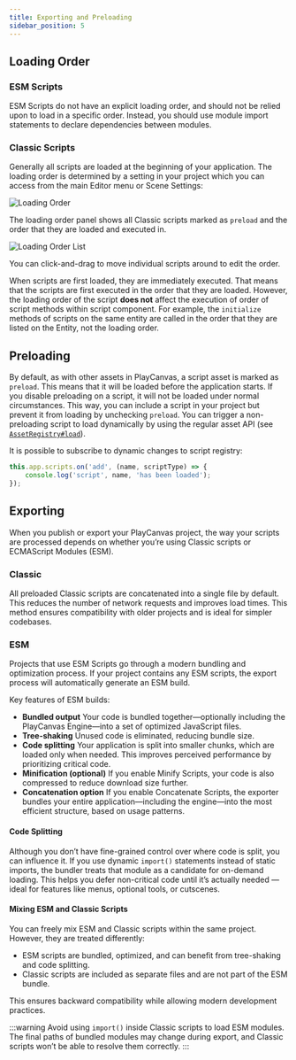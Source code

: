```yaml
---
title: Exporting and Preloading
sidebar_position: 5
---
```


## Loading Order

### ESM Scripts

ESM Scripts do not have an explicit loading order, and should not be relied upon to load in a specific order. Instead, you should use module import statements to declare dependencies between modules.

### Classic Scripts

Generally all scripts are loaded at the beginning of your application. The loading order is determined by a setting in your project which you can access from the main Editor menu or Scene Settings:

![Loading Order](/img/user-manual/scripting/script-loading-order.jpg)

The loading order panel shows all Classic scripts marked as `preload` and the order that they are loaded and executed in.

![Loading Order List](/img/user-manual/scripting/loading-order-list.jpg)

You can click-and-drag to move individual scripts around to edit the order.

When scripts are first loaded, they are immediately executed. That means that the scripts are first executed in the order that they are loaded. However, the loading order of the script **does not** affect the execution of order of script methods within script component. For example, the `initialize` methods of scripts on the same entity are called in the order that they are listed on the Entity, not the loading order.

## Preloading

By default, as with other assets in PlayCanvas, a script asset is marked as `preload`. This means that it will be loaded before the application starts. If you disable preloading on a script, it will not be loaded under normal circumstances. This way, you can include a script in your project but prevent it from loading by unchecking `preload`. You can trigger a non-preloading script to load dynamically by using the regular asset API (see [`AssetRegistry#load`](https://api.playcanvas.com/engine/classes/AssetRegistry.html#load)).

It is possible to subscribe to dynamic changes to script registry:

```javascript
this.app.scripts.on('add', (name, scriptType) => {
    console.log('script', name, 'has been loaded');
});
```

## Exporting

When you publish or export your PlayCanvas project, the way your scripts are processed depends on whether you’re using Classic scripts or ECMAScript Modules (ESM).

### Classic

All preloaded Classic scripts are concatenated into a single file by default. This reduces the number of network requests and improves load times. This method ensures compatibility with older projects and is ideal for simpler codebases.

### ESM

Projects that use ESM Scripts go through a modern bundling and optimization process. If your project contains any ESM scripts, the export process will automatically generate an ESM build.

Key features of ESM builds:
- **Bundled output** Your code is bundled together—optionally including the PlayCanvas Engine—into a set of optimized JavaScript files.
- **Tree-shaking** Unused code is eliminated, reducing bundle size.
- **Code splitting** Your application is split into smaller chunks, which are loaded only when needed. This improves perceived performance by prioritizing critical code.
- **Minification (optional)** If you enable Minify Scripts, your code is also compressed to reduce download size further.
- **Concatenation option** If you enable Concatenate Scripts, the exporter bundles your entire application—including the engine—into the most efficient structure, based on usage patterns.

#### Code Splitting

Although you don’t have fine-grained control over where code is split, you can influence it. If you use dynamic `import()` statements instead of static imports, the bundler treats that module as a candidate for on-demand loading. This helps you defer non-critical code until it’s actually needed — ideal for features like menus, optional tools, or cutscenes.

#### Mixing ESM and Classic Scripts

You can freely mix ESM and Classic scripts within the same project. However, they are treated differently:

- ESM scripts are bundled, optimized, and can benefit from tree-shaking and code splitting.
- Classic scripts are included as separate files and are not part of the ESM bundle.

This ensures backward compatibility while allowing modern development practices.

:::warning
Avoid using `import()` inside Classic scripts to load ESM modules. The final paths of bundled modules may change during export, and Classic scripts won’t be able to resolve them correctly.
:::

